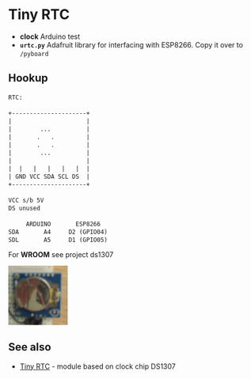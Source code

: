 # Tiny RTC

* **clock** Arduino test
* **`urtc.py`** Adafruit library for interfacing with ESP8266. Copy it over to `/pyboard`

## Hookup

```
RTC:

+---------------------+
|                     |
|        ...          |
|       .   .         |
|       .   .         |
|        ...          |
|                     |
|  |   |   |   |   |  |
| GND VCC SDA SCL DS  |
+---------------------+

VCC s/b 5V
DS unused

     ARDUINO       ESP8266
SDA       A4     D2 (GPIO04)
SDL       A5     D1 (GPIO05)
```

For **WROOM** see project ds1307

![](rtc.jpg)

## See also


* [Tiny RTC](https://www.elecrow.com/wiki/index.php?title=Tiny_RTC) - module based on clock chip DS1307
